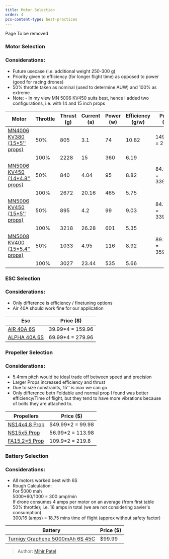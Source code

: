 ```yaml
---
title: Motor Selection
order: 4
pcx-content-type: best-practices
---
```

<Aside type="warning" header="To-Do">

Page To be removed

</Aside>

### Motor Selection
### Considerations: 
- Future usecase (i.e. additional weight 250-300 g)
- Priority given to efficiency (for longer flight time) as opposed to power (good for racing drones)
- 50% throttle taken as nominal (used to determine AUW) and 100% as extreme  
- Note: - In my view MN 5006 KV450 suits best, hence I added two configurations, i.e. with 14 and 15 inch props

<TableWrap>

|Motor                        |Throttle|Thrust (g)|Current (a)|Power (w)|Efficiency (g/w)|Price ($)       |AUW (g) (thrust*4)|
|-----------------------------|--------|----------|-----------|---------|----------------|----------------|------------------|
|[MN4006 KV380 (15*5'' props)](https://store.tmotor.com/goods.php?id=440)  |50%     |805       |3.1        |74       |10.82           |149.9*2 = 299.8 |1610              |
|                             |100%    |2228      |15         |360      |6.19            |                |                  |
|[MN5006 KV450 (14*4.8'' props)](https://store.tmotor.com/goods.php?id=997)|50%     |840       |4.04       |95       |8.82            |84.99*4 = 339.96|3360              |
|                             |100%    |2672      |20.16      |465      |5.75            |                |                  |
|[MN5006 KV450 (15*5'' props)](https://store.tmotor.com/goods.php?id=997)  |50%     |895       |4.2        |99       |9.03            |84.99*4 = 339.96|3580              |
|                             |100%    |3218      |26.28      |601      |5.35            |                |                  |
|[MN5008 KV400 (15*5.4'' props)](https://store.tmotor.com/goods.php?id=1000)|50%     |1033      |4.95       |116      |8.92            |89.99*4 = 359.96|4132              |
|                             |100%    |3027      |23.44      |535      |5.66            |                |                  |                                              |
</TableWrap>

### ESC Selection
### Considerations: 
- Only difference is efficiency / finetuning options 
- Air 40A should work fine for our application

<TableWrap>

| Esc          | Price ($)        |
|--------------|------------------|
| [AIR 40A 6S ](https://store.tmotor.com/goods.php?id=368)  | 39.99*4 = 159.96 |
| [ALPHA 40A 6S ](https://store.tmotor.com/goods.php?id=580)| 69.99*4 = 279.96 |

</TableWrap>

### Propeller Selection
### Considerations: 
- 5.4mm pitch would be ideal trade off between speed and precision 
- Larger Props increased efficiency and thrust
- Due to size constraints, 15'' is max we can go
- Only difference betn Foldable and normal prop I found was better efficiency/Time of flight, but they tend to have more vibrations because of bolts they are attached to.

<TableWrap>

| Propellers      | Price ($)        |
|-----------------|------------------|
|[NS14x4.8 Prop](https://store.tmotor.com/goods.php?id=962)|$49.99*2 = 99.98|
|[NS15x5 Prop](https://store.tmotor.com/goods.php?id=1072)  |56.99*2 = 113.98|
|[FA15.2×5 Prop](https://store.tmotor.com/goods.php?id=391)|109.9*2 = 219.8 |

</TableWrap>

### Battery Selection
### Considerations: 
- All motors worked best with 6S  
- Rough Calculation:  
For 5000 mah  
5000*60/1000 = 300 amp/min  
If drone consumes 4 amps per motor on an average (from first table 50% throttle); i.e. 16 amps in total (we are not considering xavier's consumption)  
300/16 (amps) = 18.75 mins time of flight (approx without safety factor)   

<TableWrap>

| Battery                         | Price ($) |
|---------------------------------|-----------|
| [Turnigy Graphene 5000mAh 6S 45C](https://hobbyking.com/en_us/graphene-5000mah-6s-45c-w-xt90.html) | $99.99    |

</TableWrap>


> Author: [Mihir Patel](https://github.com/mihyr)